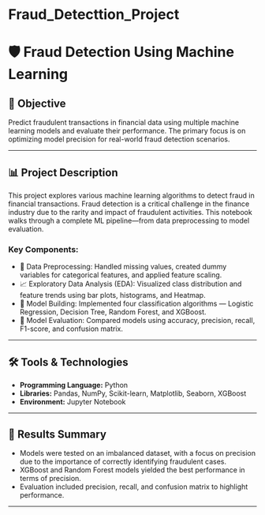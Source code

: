 # Fraud_Detecttion_Project


# 🛡️ Fraud Detection Using Machine Learning

## 📌 Objective
Predict fraudulent transactions in financial data using multiple machine learning models and evaluate their performance. The primary focus is on optimizing model precision for real-world fraud detection scenarios.

---

## 📊 Project Description

This project explores various machine learning algorithms to detect fraud in financial transactions. Fraud detection is a critical challenge in the finance industry due to the rarity and impact of fraudulent activities. This notebook walks through a complete ML pipeline—from data preprocessing to model evaluation.

### Key Components:
- 📁 Data Preprocessing: Handled missing values, created dummy variables for categorical features, and applied feature scaling.
- 📈 Exploratory Data Analysis (EDA): Visualized class distribution and feature trends using bar plots, histograms, and Heatmap.
- 🤖 Model Building: Implemented four classification algorithms — Logistic Regression, Decision Tree, Random Forest, and XGBoost.
- 🧪 Model Evaluation: Compared models using accuracy, precision, recall, F1-score, and confusion matrix.

---

## 🛠️ Tools & Technologies

- **Programming Language:** Python
- **Libraries:** Pandas, NumPy, Scikit-learn, Matplotlib, Seaborn, XGBoost
- **Environment:** Jupyter Notebook

---

## 📌 Results Summary

- Models were tested on an imbalanced dataset, with a focus on precision due to the importance of correctly identifying fraudulent cases.
- XGBoost and Random Forest models yielded the best performance in terms of precision.
- Evaluation included precision, recall, and confusion matrix to highlight performance.

---
